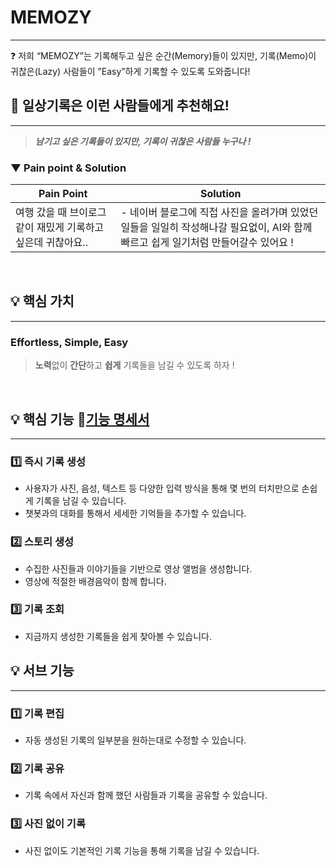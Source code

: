 # MEMOZY
---
<aside>
❓ 저희 “MEMOZY”는 기록해두고 싶은 순간(Memory)들이 있지만,
기록(Memo)이 귀찮은(Lazy) 사람들이 ”Easy”하게 기록할 수 있도록 도와줍니다!
</aside>

## 🎯 일상기록은 이런 사람들에게 추천해요!

---

> ***남기고 싶은 기록들이 있지만, 기록이 귀찮은 사람들 누구나 !***
> 

### ▼ Pain point & Solution

| Pain Point | Solution |
| --- | --- |
| 여행 갔을 때 브이로그 같이 재밌게 기록하고 싶은데 귀찮아요.. | - 네이버 블로그에 직접 사진을 올려가며 있었던 일들을 일일히 작성해나갈 필요없이, AI와 함께 빠르고 쉽게 일기처럼 만들어갈수 있어요 ! |

<br>

## 💡 핵심 가치

---

### Effortless, Simple, Easy

> **노력**없이 **간단**하고 **쉽게** 기록들을 남길 수 있도록 하자 !
> 

<br>

## 💡 핵심 기능 🔗[기능 명세서](https://www.notion.so/1baf4ee21c0080fca4b8d80e2645a174?pvs=21)

---

### 1️⃣ 즉시 기록 생성

- 사용자가 사진, 음성, 텍스트 등 다양한 입력 방식을 통해 몇 번의 터치만으로 손쉽게 기록을 남길 수 있습니다.
- 챗봇과의 대화를 통해서 세세한 기억들을 추가할 수 있습니다.

### 2️⃣ 스토리 생성

- 수집한 사진들과 이야기들을 기반으로 영상 앨범을 생성합니다.
- 영상에 적절한 배경음악이 함께 합니다.

### 3️⃣ 기록 조회

- 지금까지 생성한 기록들을 쉽게 찾아볼 수 있습니다.

## 💡 서브 기능

---

### 1️⃣ 기록 편집

- 자동 생성된 기록의 일부분을 원하는대로 수정할 수 있습니다.

### 2️⃣ 기록 공유

- 기록 속에서 자신과 함께 했던 사람들과 기록을 공유할 수 있습니다.

### 3️⃣ 사진 없이 기록

- 사진 없이도 기본적인 기록 기능을 통해 기록을 남길 수 있습니다.
